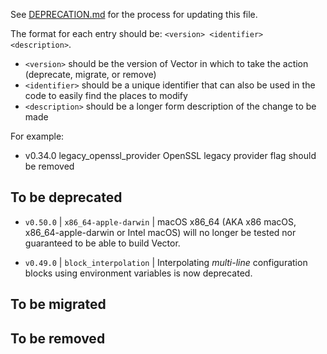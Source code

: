 See [DEPRECATION.md](/docs/DEPRECATION.md#process) for the process for updating this file.

The format for each entry should be: `<version> <identifier> <description>`.

- `<version>` should be the version of Vector in which to take the action (deprecate, migrate, or
  remove)
- `<identifier>` should be a unique identifier that can also be used in the code to easily find the
  places to modify
- `<description>` should be a longer form description of the change to be made

For example:

- v0.34.0 legacy_openssl_provider OpenSSL legacy provider flag should be removed

## To be deprecated

- `v0.50.0` | `x86_64-apple-darwin` | macOS x86_64 (AKA x86 macOS, x86_64-apple-darwin or Intel macOS) will no longer be tested nor guaranteed to be able to build Vector.

- `v0.49.0` | `block_interpolation` | Interpolating _multi-line_ configuration blocks using environment variables is now deprecated.

## To be migrated

## To be removed
